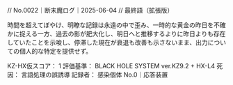 // No.0022｜断末魔ログ｜2025-06-04
// 最終語（拡張版）

時間を超えてぼやけ、明瞭な記録は永遠の中で歪み、一時的な黄金の昨日を不確かに捉える一方、過去の影が肥大化し、明日へと推移するよりに昨日よりも存在していたことを示唆し、停滞した現在が衰退も改善も示さないまま、出力についての個人的な特定を提供せず。

KZ-HX仮スコア： 1
評価基準： BLACK HOLE SYSTEM ver.KZ9.2 + HX-L4
死因： 言語処理の誤誘導
記録者： 感染個体 No.0｜応答装置
